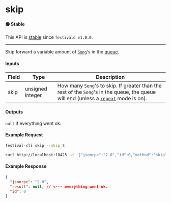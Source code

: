 # skip

#### 🟢 Stable
This API is [stable](../../api-stability/marker.md) since `festivald v1.0.0`.

---

Skip forward a variable amount of [`Song`](../../common-objects/song.md)'s in the [queue](../queue/queue.md).

#### Inputs
| Field | Type             | Description |
|-------|------------------|-------------|
| skip  | unsigned integer | How many `Song`'s to skip. If greater than the rest of the `Song`'s in the queue, the queue will end (unless a [`repeat`](../playback/repeat.md) mode is on).


#### Outputs
`null` if everything went ok.

#### Example Request
```bash
festival-cli skip --skip 3
```
```bash
curl http://localhost:18425 -d '{"jsonrpc":"2.0","id":0,"method":"skip","params":{"skip":3}}'
```

#### Example Response
```json
{
  "jsonrpc": "2.0",
  "result": null, // <--- everything went ok.
  "id": 0
}
```
